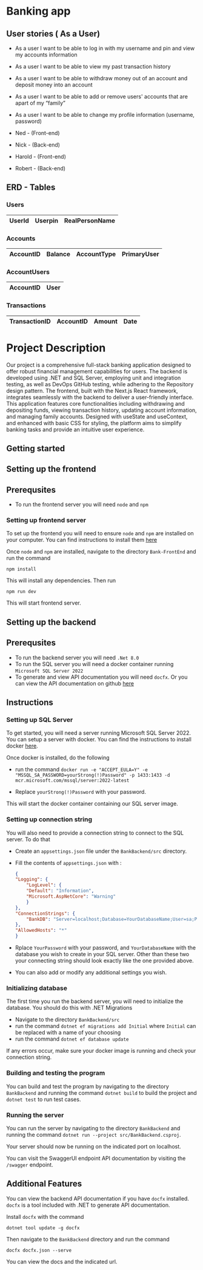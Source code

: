 ###

# Banking app

## User stories ( As a User)
- As a user I want to be able to log in with my username and pin and view my accounts information
- As a user I want to be able to view my past transaction history
- As a user I want to be able to withdraw money out of an account and deposit money into an account
- As a user I want to be able to add or remove users' accounts that are apart of my “family”
- As a user I want to be able to change my profile information (username, password)



- Ned - (Front-end)

- Nick - (Back-end)

- Harold - (Front-end)

- Robert - (Back-end)

## ERD - Tables
### Users 
| UserId | Userpin | RealPersonName |
| --- | --- | --- |

### Accounts
| AccountID | Balance | AccountType | PrimaryUser |
| --- | --- | --- | --- |

### AccountUsers

| AccountID | User |
| --- | --- |


### Transactions 
| TransactionID | AccountID | Amount | Date |
| --- | --- | --- | --- |


# Project Description

Our project is a comprehensive full-stack banking application designed to offer robust financial management capabilities for users. The backend is developed using .NET and SQL Server, employing unit and integration testing, as well as DevOps GitHub testing, while adhering to the Repository design pattern. The frontend, built with the Next.js React framework, integrates seamlessly with the backend to deliver a user-friendly interface. This application features core functionalities including withdrawing and depositing funds, viewing transaction history, updating account information, and managing family accounts. Designed with useState and useContext, and enhanced with basic CSS for styling, the platform aims to simplify banking tasks and provide an intuitive user experience. 

## Getting started

## Setting up the frontend

## Prerequsites 
- To run the frontend server you will need `node` and `npm`

### Setting up frontend server

To set up the frontend you will need to ensure `node` and `npm` are installed on your computer. You can find instructions to install them [here](https://docs.npmjs.com/downloading-and-installing-node-js-and-npm)

Once `node` and `npm` are installed, navigate to the directory `Bank-FrontEnd` and run the command

```npm install```

This will install any dependencies. Then run

```npm run dev```

This will start frontend server.


## Setting up the backend

## Prerequsites 
- To run the backend server you will need `.Net 8.0`
- To run the SQL server you will need a docker container running `Microsoft SQL Server 2022`
- To generate and view API documentation you will need `docfx`. Or you can view the API documentation on github [here](https://240708-net.github.io/P2-Team1/api/BankBackend.Controllers.html)

## Instructions

### Setting up SQL Server

To get started, you will need a server running Microsoft SQL Server 2022. You can setup a server with docker. You can find the instructions to install docker [here](https://docs.docker.com/engine/install/).

Once docker is installed, do the following

- run the command ` docker run -e "ACCEPT_EULA=Y" -e "MSSQL_SA_PASSWORD=yourStrong(!)Password" -p 1433:1433 -d mcr.microsoft.com/mssql/server:2022-latest `

- Replace `yourStrong(!)Password` with your password. 

This will start the docker container containing our SQL server image.

### Setting up connection string

You will also need to provide a connection string to connect to the SQL server. To do that

- Create an `appsettings.json` file under the `BankBackend/src` directory. 
- Fill the contents of `appsettings.json` with :

    ```json
    {
    "Logging": {
        "LogLevel": {
        "Default": "Information",
        "Microsoft.AspNetCore": "Warning"
        }
    },
    "ConnectionStrings": {
        "BankDB": "Server=localhost;Database=YourDatabaseName;User=sa;Password=YourPassword;TrustServerCertificate=true;"
    },
    "AllowedHosts": "*"
    }
    ```

- Rplace `YourPassword` with your password, and `YourDatabaseName` with the database you wish to create in your SQL server. Other than these two your connecting string should look exactly like the one provided above.
- You can also add or modify any additional settings you wish. 

### Initializing database

The first time you run the backend server, you will need to initialize the database. You should do this with .NET Migrations

- Navigate to the directory `BankBackend/src` 
- run the command `dotnet ef migrations add Initial` where `Initial` can be replaced with a name of your choosing
- run the command `dotnet ef database update`

If any errors occur, make sure your docker image is running and check your connection string. 

### Building and testing the program

You can build and test the program by navigating to the directory `BankBackend` and running the command `dotnet build` to build the project and `dotnet test` to run test cases.

### Running the server

You can run the server by navigating to the directory `BankBackend` and running the command `dotnet run --project src/BankBackend.csproj`.

Your server should now be running on the indicated port on localhost. 

You can visit the SwaggerUI endpoint API documentation by visiting the `/swagger` endpoint.


## Additional Features

You can view the backend API documentation if you have `docfx` installed. `docfx` is a tool included with .NET to generate API documentation.

Install `docfx` with the command 

```dotnet tool update -g docfx```

Then navigate to the `BankBackend` directory and run the command 

```docfx docfx.json --serve```

You can view the docs and the indicated url.
